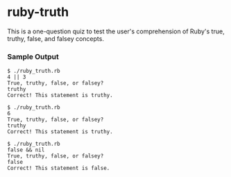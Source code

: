 # ruby-truth

This is a one-question quiz to test the user's comprehension of Ruby's true, truthy, false, and falsey concepts.

### Sample Output

```
$ ./ruby_truth.rb
4 || 3
True, truthy, false, or falsey?
truthy
Correct! This statement is truthy.

$ ./ruby_truth.rb
6
True, truthy, false, or falsey?
truthy
Correct! This statement is truthy.

$ ./ruby_truth.rb
false && nil
True, truthy, false, or falsey?
false
Correct! This statement is false.
```
